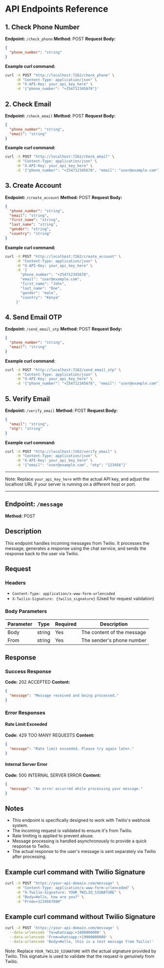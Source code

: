 # API Endpoints Reference

## 1. Check Phone Number
**Endpoint:** `/check_phone`
**Method:** POST
**Request Body:**
```json
{
  "phone_number": "string"
}
```
**Example curl command:**
```bash
curl -X POST "http://localhost:7262/check_phone" \
     -H "Content-Type: application/json" \
     -H "X-API-Key: your_api_key_here" \
     -d '{"phone_number": "+254712345678"}'
```

## 2. Check Email
**Endpoint:** `/check_email`
**Method:** POST
**Request Body:**
```json
{
  "phone_number": "string",
  "email": "string"
}
```
**Example curl command:**
```bash
curl -X POST "http://localhost:7262/check_email" \
     -H "Content-Type: application/json" \
     -H "X-API-Key: your_api_key_here" \
     -d '{"phone_number": "+254712345678", "email": "user@example.com"}'
```

## 3. Create Account
**Endpoint:** `/create_account`
**Method:** POST
**Request Body:**
```json
{
  "phone_number": "string",
  "email": "string",
  "first_name": "string",
  "last_name": "string",
  "gender": "string",
  "country": "string"
}
```
**Example curl command:**
```bash
curl -X POST "http://localhost:7262/create_account" \
     -H "Content-Type: application/json" \
     -H "X-API-Key: your_api_key_here" \
     -d '{
       "phone_number": "+254712345678",
       "email": "user@example.com",
       "first_name": "John",
       "last_name": "Doe",
       "gender": "male",
       "country": "Kenya"
     }'
```

## 4. Send Email OTP
**Endpoint:** `/send_email_otp`
**Method:** POST
**Request Body:**
```json
{
  "phone_number": "string",
  "email": "string"
}
```
**Example curl command:**
```bash
curl -X POST "http://localhost:7262/send_email_otp" \
     -H "Content-Type: application/json" \
     -H "X-API-Key: your_api_key_here" \
     -d '{"phone_number": "+254712345678", "email": "user@example.com"}'
```

## 5. Verify Email
**Endpoint:** `/verify_email`
**Method:** POST
**Request Body:**
```json
{
  "email": "string",
  "otp": "string"
}
```
**Example curl command:**
```bash
curl -X POST "http://localhost:7262/verify_email" \
     -H "Content-Type: application/json" \
     -H "X-API-Key: your_api_key_here" \
     -d '{"email": "user@example.com", "otp": "123456"}'
```
---

Note: Replace `your_api_key_here` with the actual API key, and adjust the localhost URL if your server is running on a different host or port.

---

## Endpoint: `/message`
**Method:** POST

## Description
This endpoint handles incoming messages from Twilio. It processes the message, generates a response using the chat service, and sends the response back to the user via Twilio.

## Request

### Headers
- `Content-Type: application/x-www-form-urlencoded`
- `X-Twilio-Signature: {twilio_signature}` (Used for request validation)

### Body Parameters
| Parameter | Type   | Required | Description                    |
|-----------|--------|----------|--------------------------------|
| Body      | string | Yes      | The content of the message     |
| From      | string | Yes      | The sender's phone number      |

## Response

### Success Response
**Code:** 202 ACCEPTED
**Content:**
```json
{
  "message": "Message received and being processed."
}
```

### Error Responses

#### Rate Limit Exceeded
**Code:** 429 TOO MANY REQUESTS
**Content:**
```json
{
  "message": "Rate limit exceeded. Please try again later."
}
```

#### Internal Server Error
**Code:** 500 INTERNAL SERVER ERROR
**Content:**
```json
{
  "message": "An error occurred while processing your message."
}
```

## Notes
- This endpoint is specifically designed to work with Twilio's webhook system.
- The incoming request is validated to ensure it's from Twilio.
- Rate limiting is applied to prevent abuse.
- Message processing is handled asynchronously to provide a quick response to Twilio.
- The actual response to the user's message is sent separately via Twilio after processing.

## Example curl command with Twilio Signature 
```bash
curl -X POST "https://your-api-domain.com/message" \
     -H "Content-Type: application/x-www-form-urlencoded" \
     -H "X-Twilio-Signature: YOUR_TWILIO_SIGNATURE" \
     -d "Body=Hello, how are you?" \
     -d "From=+1234567890"
```

## Example curl command without Twilio Signature 
```bash
curl -X POST 'https://your-api-domain.com/message' \
  --data-urlencode 'To=whatsapp:+1800000000' \
  --data-urlencode 'From=whatsapp:+19000000000' \
  --data-urlencode 'Body=Hello, this is a test message from Twilio!'
```

Note: Replace `YOUR_TWILIO_SIGNATURE` with the actual signature provided by Twilio. This signature is used to validate that the request is genuinely from Twilio.